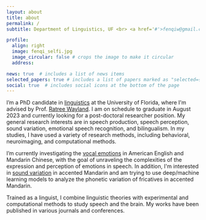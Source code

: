 ```yaml
---
layout: about
title: about
permalink: /
subtitle: Department of Linguistics, UF <br> <a href='#'>fenqiw@gmail.com</a>. 

profile:
  align: right
  image: fenqi_selfi.jpg
  image_circular: false # crops the image to make it circular
  address:

news: true  # includes a list of news items
selected_papers: true # includes a list of papers marked as "selected={true}"
social: true  # includes social icons at the bottom of the page
---
```


I’m a PhD candidate in [linguistics](https://lin.ufl.edu/) at the University of Florida, where I'm advised by Prof. [Ratree Wayland](https://slam.lin.ufl.edu/people/ratree-wayland/). I am on schedule to graduate in August 2023 and currently looking for a post-doctoral researcher position. My general research interests are in speech production, speech perception, sound variation, emotional speech recognition, and bilingualism. In my studies, I have used a variety of research methods, including behavioral, neuroimaging, and computational methods. 

I’m currently investigating the [vocal emotions](/projects/1_project/) in American English and Mandarin Chinese, with the goal of unraveling the complexities of the expression and perception of emotions in speech. In addition, I'm interested in [sound variation](/projects/3_project/) in accented Mandarin and am trying to use deep/machine learning models to analyze the phonetic variation of fricatives in accented Mandarin.

Trained as a linguist, I combine linguistic theories with experimental and computational methods to study speech and the brain. My works have been published in various journals and conferences.
